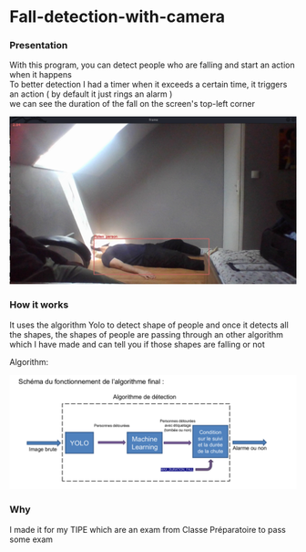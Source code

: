 <h1>Fall-detection-with-camera</h1>

<h3>Presentation</h3>

With this program, you can detect people who are falling and start an action when it happens<br/>
To better detection I had a timer when it exceeds a certain time, it triggers an action ( by default it just rings an alarm ) <br/>
we can see the duration of the fall on the screen's top-left corner

![My Images](documentation/9.png)


<h3>How it works</h3>

It uses the algorithm Yolo to detect shape of people and once it detects all the shapes, the shapes of people are passing through an other algorithm<br/>
which I have made and can tell you if those shapes are falling or not<br/>

Algorithm:<br/>

![My Images](documentation/15.png)

<h3>Why</h3>

I made it for my TIPE which are an exam from Classe Préparatoire to pass some exam


